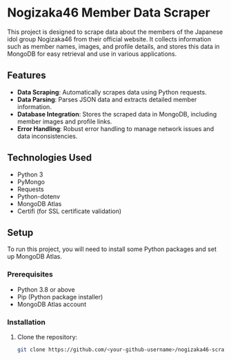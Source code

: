 # Nogizaka46 Member Data Scraper

This project is designed to scrape data about the members of the Japanese idol group Nogizaka46 from their official website. It collects information such as member names, images, and profile details, and stores this data in MongoDB for easy retrieval and use in various applications.

## Features

- **Data Scraping**: Automatically scrapes data using Python requests.
- **Data Parsing**: Parses JSON data and extracts detailed member information.
- **Database Integration**: Stores the scraped data in MongoDB, including member images and profile links.
- **Error Handling**: Robust error handling to manage network issues and data inconsistencies.

## Technologies Used

- Python 3
- PyMongo
- Requests
- Python-dotenv
- MongoDB Atlas
- Certifi (for SSL certificate validation)

## Setup

To run this project, you will need to install some Python packages and set up MongoDB Atlas.

### Prerequisites

- Python 3.8 or above
- Pip (Python package installer)
- MongoDB Atlas account

### Installation

1. Clone the repository:
   ```bash
   git clone https://github.com/<your-github-username>/nogizaka46-scraper.git
